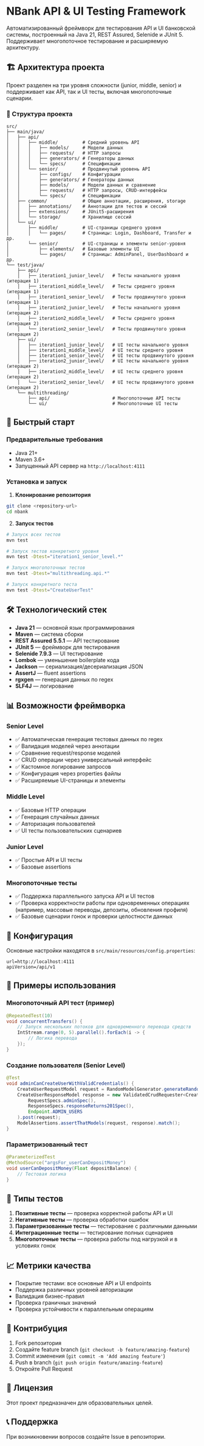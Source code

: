 # NBank API & UI Testing Framework

Автоматизированный фреймворк для тестирования API и UI банковской системы, построенный на Java 21, REST Assured, Selenide и JUnit 5. Поддерживает многопоточное тестирование и расширяемую архитектуру.

## 🏗️ Архитектура проекта

Проект разделен на три уровня сложности (junior, middle, senior) и поддерживает как API, так и UI тесты, включая многопоточные сценарии.

### 📁 Структура проекта

```
src/
├── main/java/
│   ├── api/
│   │   ├── middle/         # Средний уровень API
│   │   │   ├── models/     # Модели данных
│   │   │   ├── requests/   # HTTP запросы
│   │   │   ├── generators/ # Генераторы данных
│   │   │   └── specs/      # Спецификации
│   │   └── senior/         # Продвинутый уровень API
│   │       ├── configs/    # Конфигурации
│   │       ├── generators/ # Генераторы данных
│   │       ├── models/     # Модели данных и сравнение
│   │       ├── requests/   # HTTP запросы, CRUD-интерфейсы
│   │       └── specs/      # Спецификации
│   ├── common/             # Общие аннотации, расширения, storage
│   │   ├── annotations/    # Аннотации для тестов и сессий
│   │   ├── extensions/     # JUnit5-расширения
│   │   └── storage/        # Хранилище сессий
│   └── ui/
│       ├── middle/         # UI-страницы среднего уровня
│       │   └── pages/      # Страницы: Login, Dashboard, Transfer и др.
│       └── senior/         # UI-страницы и элементы senior-уровня
│           ├── elements/   # Базовые элементы UI
│           └── pages/      # Страницы: AdminPanel, UserDashboard и др.
└── test/java/
    ├── api/
    │   ├── iteration1_junior_level/   # Тесты начального уровня (итерация 1)
    │   ├── iteration1_middle_level/   # Тесты среднего уровня (итерация 1)
    │   ├── iteration1_senior_level/   # Тесты продвинутого уровня (итерация 1)
    │   ├── iteration2_junior_level/   # Тесты начального уровня (итерация 2)
    │   ├── iteration2_middle_level/   # Тесты среднего уровня (итерация 2)
    │   └── iteration2_senior_level/   # Тесты продвинутого уровня (итерация 2)
    ├── ui/
    │   ├── iteration1_junior_level/   # UI тесты начального уровня
    │   ├── iteration1_middle_level/   # UI тесты среднего уровня
    │   ├── iteration1_senior_level/   # UI тесты продвинутого уровня
    │   ├── iteration2_junior_level/   # UI тесты начального уровня (итерация 2)
    │   ├── iteration2_middle_level/   # UI тесты среднего уровня (итерация 2)
    │   └── iteration2_senior_level/   # UI тесты продвинутого уровня (итерация 2)
    └── multithreading/
        ├── api/                       # Многопоточные API тесты
        └── ui/                        # Многопоточные UI тесты
```

## 🚀 Быстрый старт

### Предварительные требования

- Java 21+
- Maven 3.6+
- Запущенный API сервер на `http://localhost:4111`

### Установка и запуск

1. **Клонирование репозитория**

```bash
git clone <repository-url>
cd nbank
```

2. **Запуск тестов**

```bash
# Запуск всех тестов
mvn test

# Запуск тестов конкретного уровня
mvn test -Dtest="iteration1_senior_level.*"

# Запуск многопоточных тестов
mvn test -Dtest="multithreading.api.*"

# Запуск конкретного теста
mvn test -Dtest="CreateUserTest"
```

## 🛠️ Технологический стек

- **Java 21** — основной язык программирования
- **Maven** — система сборки
- **REST Assured 5.5.1** — API тестирование
- **JUnit 5** — фреймворк для тестирования
- **Selenide 7.9.3** — UI тестирование
- **Lombok** — уменьшение boilerplate кода
- **Jackson** — сериализация/десериализация JSON
- **AssertJ** — fluent assertions
- **rgxgen** — генерация данных по regex
- **SLF4J** — логирование

## 📊 Возможности фреймворка

### Senior Level

- ✅ Автоматическая генерация тестовых данных по regex
- ✅ Валидация моделей через аннотации
- ✅ Сравнение request/response моделей
- ✅ CRUD операции через универсальный интерфейс
- ✅ Кастомное логирование запросов
- ✅ Конфигурация через properties файлы
- ✅ Расширяемые UI-страницы и элементы

### Middle Level

- ✅ Базовые HTTP операции
- ✅ Генерация случайных данных
- ✅ Авторизация пользователей
- ✅ UI тесты пользовательских сценариев

### Junior Level

- ✅ Простые API и UI тесты
- ✅ Базовые assertions

### Многопоточные тесты

- ✅ Поддержка параллельного запуска API и UI тестов
- ✅ Проверка корректности работы при одновременных операциях (например, массовые переводы, депозиты, обновления профиля)
- ✅ Базовые сценарии гонок и проверки целостности данных

## 🔧 Конфигурация

Основные настройки находятся в `src/main/resources/config.properties`:

```properties
url=http://localhost:4111
apiVersion=/api/v1
```

## 📝 Примеры использования

### Многопоточный API тест (пример)

```java
@RepeatedTest(10)
void concurrentTransfers() {
    // Запуск нескольких потоков для одновременного перевода средств
    IntStream.range(0, 5).parallel().forEach(i -> {
        // Логика перевода
    });
}
```

### Создание пользователя (Senior Level)

```java
@Test
void adminCanCreateUserWithValidCredentials() {
    CreateUserRequestModel request = RandomModelGenerator.generateRandomModel(CreateUserRequestModel.class);
    CreateUserResponseModel response = new ValidatedCrudRequester<CreateUserResponseModel>(
        RequestSpecs.adminSpec(),
        ResponseSpecs.responseReturns201Spec(),
        Endpoint.ADMIN_USERS
    ).post(request);
    ModelAssertions.assertThatModels(request, response).match();
}
```

### Параметризованный тест

```java
@ParameterizedTest
@MethodSource("argsFor_userCanDepositMoney")
void userCanDepositMoney(Float depositBalance) {
    // Тестовая логика
}
```

## 🧪 Типы тестов

1. **Позитивные тесты** — проверка корректной работы API и UI
2. **Негативные тесты** — проверка обработки ошибок
3. **Параметризованные тесты** — тестирование с различными данными
4. **Интеграционные тесты** — тестирование полных сценариев
5. **Многопоточные тесты** — проверка работы под нагрузкой и в условиях гонок

## 📈 Метрики качества

- Покрытие тестами: все основные API и UI endpoints
- Поддержка различных уровней авторизации
- Валидация бизнес-правил
- Проверка граничных значений
- Проверка устойчивости к параллельным операциям

## 🤝 Контрибуция

1. Fork репозитория
2. Создайте feature branch (`git checkout -b feature/amazing-feature`)
3. Commit изменения (`git commit -m 'Add amazing feature'`)
4. Push в branch (`git push origin feature/amazing-feature`)
5. Откройте Pull Request

## 📄 Лицензия

Этот проект предназначен для образовательных целей.

## 📞 Поддержка

При возникновении вопросов создайте Issue в репозитории.
